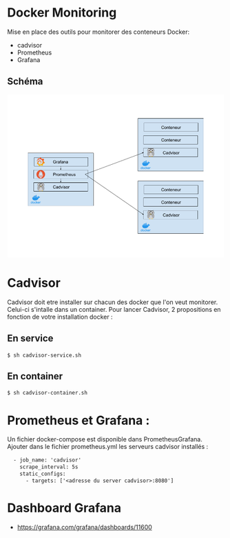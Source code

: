 # Docker Monitoring
Mise en place des outils pour monitorer des conteneurs Docker:
* cadvisor
* Prometheus
* Grafana

## Schéma

![schema](MonitoringDocker.png "schema")

# Cadvisor

Cadvisor doit etre installer sur chacun des docker que l'on veut monitorer. Celui-ci s'intalle dans un container. Pour lancer Cadvisor, 2 propositions en fonction de votre installation docker :
## En service

```
$ sh cadvisor-service.sh
```

## En container

```
$ sh cadvisor-container.sh
```

# Prometheus et Grafana :

Un fichier docker-compose est disponible dans PrometheusGrafana. Ajouter dans le fichier prometheus.yml les serveurs cadvisor installés :

```
  - job_name: 'cadvisor'
    scrape_interval: 5s
    static_configs:
      - targets: ['<adresse du server cadvisor>:8080']
```

# Dashboard Grafana
*  https://grafana.com/grafana/dashboards/11600

